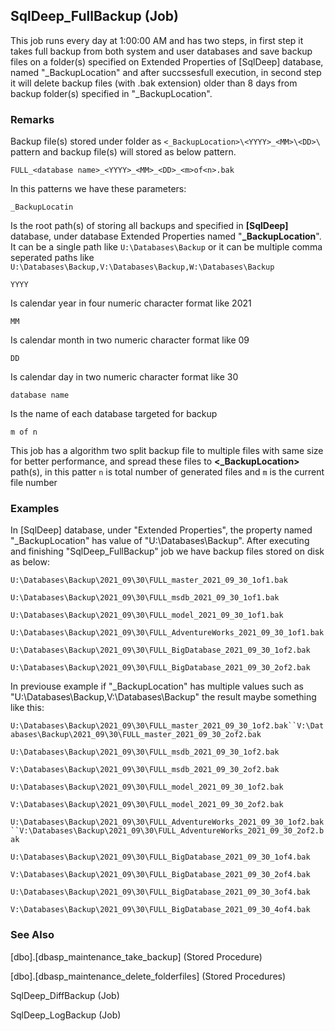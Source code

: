 ## SqlDeep_FullBackup (Job)

This job runs every day at 1:00:00 AM and has two steps, in first step it takes full backup from both system and user databases and save backup files on a folder(s) specified on Extended Properties of [SqlDeep] database, named "_BackupLocation" and after succssesfull execution, in second step it will delete backup files (with .bak extension) older than 8 days from backup folder(s) specified in "_BackupLocation".

### Remarks

Backup file(s) stored under folder as `<_BackupLocation>\<YYYY>_<MM>\<DD>\` pattern and backup file(s) will stored as below pattern.

`FULL_<database name>_<YYYY>_<MM>_<DD>_<m>of<n>.bak`

In this patterns we have these parameters:

`_BackupLocatin`

Is the root path(s) of storing all backups and specified in **[SqlDeep]** database, under database Extended Properties named "**_BackupLocation**". It can be a single path like `U:\Databases\Backup` or it can be multiple comma seperated paths like `U:\Databases\Backup,V:\Databases\Backup,W:\Databases\Backup`

`YYYY`

Is calendar year in four numeric character format like 2021

`MM`

Is calendar month in two numeric character format like 09

`DD`

Is calendar day in two numeric character format like 30

`database name`

Is the name of each database targeted for backup

`m of n`

This job has a algorithm two split backup file to multiple files with same size for better performance, and spread these files to **<_BackupLocation>** path(s), in this patter `n` is total number of generated files and `m` is the current file number

### Examples

In [SqlDeep] database, under "Extended Properties", the property named "_BackupLocation" has value of "U:\Databases\Backup". After executing and finishing "SqlDeep_FullBackup" job we have backup files stored on disk as below:

`U:\Databases\Backup\2021_09\30\FULL_master_2021_09_30_1of1.bak`

`U:\Databases\Backup\2021_09\30\FULL_msdb_2021_09_30_1of1.bak`

`U:\Databases\Backup\2021_09\30\FULL_model_2021_09_30_1of1.bak`

`U:\Databases\Backup\2021_09\30\FULL_AdventureWorks_2021_09_30_1of1.bak`

`U:\Databases\Backup\2021_09\30\FULL_BigDatabase_2021_09_30_1of2.bak`

`U:\Databases\Backup\2021_09\30\FULL_BigDatabase_2021_09_30_2of2.bak`

In previouse example if "_BackupLocation" has multiple values such as "U:\Databases\Backup,V:\Databases\Backup" the result maybe something like this:

`U:\Databases\Backup\2021_09\30\FULL_master_2021_09_30_1of2.bak``V:\Databases\Backup\2021_09\30\FULL_master_2021_09_30_2of2.bak`

`U:\Databases\Backup\2021_09\30\FULL_msdb_2021_09_30_1of2.bak`

`V:\Databases\Backup\2021_09\30\FULL_msdb_2021_09_30_2of2.bak`

`U:\Databases\Backup\2021_09\30\FULL_model_2021_09_30_1of2.bak`

`V:\Databases\Backup\2021_09\30\FULL_model_2021_09_30_2of2.bak`

`U:\Databases\Backup\2021_09\30\FULL_AdventureWorks_2021_09_30_1of2.bak``V:\Databases\Backup\2021_09\30\FULL_AdventureWorks_2021_09_30_2of2.bak`

`U:\Databases\Backup\2021_09\30\FULL_BigDatabase_2021_09_30_1of4.bak`

`V:\Databases\Backup\2021_09\30\FULL_BigDatabase_2021_09_30_2of4.bak`

`U:\Databases\Backup\2021_09\30\FULL_BigDatabase_2021_09_30_3of4.bak`

`V:\Databases\Backup\2021_09\30\FULL_BigDatabase_2021_09_30_4of4.bak`

### See Also

[dbo].[dbasp_maintenance_take_backup] (Stored Procedure)

[dbo].[dbasp_maintenance_delete_folderfiles] (Stored Procedures)

SqlDeep_DiffBackup (Job)

SqlDeep_LogBackup (Job)
